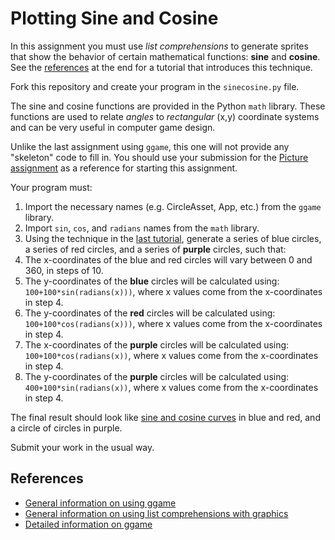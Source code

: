 # Plotting Sine and Cosine

In this assignment you must use *list comprehensions* to generate sprites that show the behavior
of certain mathematical functions: **sine** and **cosine**. See the [references](#references) at the end for a 
tutorial that introduces this technique.

Fork this repository and create your program in the ```sinecosine.py``` file.

The sine and cosine functions are provided in the Python ```math``` library. These functions are used
to relate *angles* to *rectangular* (x,y) coordinate systems and can be very useful in computer
game design.

Unlike the last assignment using ```ggame```, this one will not provide any "skeleton" code to fill
in. You should use your submission for the [Picture assignment](https://github.com/HHS-IntroProgramming/Picture)
as a reference for starting this assignment. 

Your program must:

1. Import the necessary names (e.g. CircleAsset, App, etc.) from the  ```ggame``` library.
2. Import ```sin```, ```cos```, and ```radians``` names from the ```math``` library.
3. Using the technique in the 
  [last tutorial](https://github.com/HHS-IntroProgramming/Standards-and-Syllabus/wiki/Programmed-Graphics),
  generate a series of blue circles, a series of red circles, and a series of **purple** circles, such
  that:
4. The x-coordinates of the blue and red circles will vary between 0 and 360, in steps of 10.
5. The y-coordinates of the **blue** circles will be calculated using: 
  ```100+100*sin(radians(x)))```, where x values come from the x-coordinates in step 4.
6. The y-coordinates of the **red** circles will be calculated using:
  ```100+100*cos(radians(x)))```, where x values come from the x-coordinates in step 4.
7. The x-coordinates of the **purple** circles will be calculated using:
  ```100+100*cos(radians(x))```, where x values come from the x-coordinates in step 4.
8. The y-coordinates of the **purple** circles will be calculated using:
  ```400+100*sin(radians(x))```, where x values come from the x-coordinates in step 4.

The final result should look like [sine and cosine curves](https://www.google.com/search?q=sine+and+cosine+curves&rlz=1CAZZAD_enUS644US644&espv=2&biw=1280&bih=715&tbm=isch&tbo=u&source=univ&sa=X&ved=0CCoQsARqFQoTCOfPrMn48scCFYqXgAodHWIAUg)
in blue and red, and a circle of circles in purple.

Submit your work in the usual way.

## References
* [General information on using ggame](https://github.com/HHS-IntroProgramming/Standards-and-Syllabus/wiki/Displaying-Graphics)
* [General information on using list comprehensions with graphics](https://github.com/HHS-IntroProgramming/Standards-and-Syllabus/wiki/Programmed-Graphics)
* [Detailed information on ggame](http://brythonserver.github.io/ggame/)
